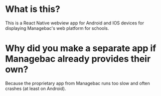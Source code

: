 # What is this?
This is a React Native webview app for Android and IOS devices for displaying Managebac's web platform for schools.

# Why did you make a separate app if Managebac already provides their own?
Because the proprietary app from Managebac runs too slow and often crashes (at least on Android).
